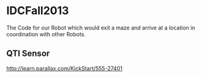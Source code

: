 IDCFall2013
===========

The Code for our Robot which would exit a maze and arrive at a location in coordination with other Robots.

## QTI Sensor
http://learn.parallax.com/KickStart/555-27401
